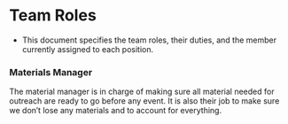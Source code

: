 # Team Roles
* This document specifies the team roles, their duties, and the member currently assigned to each position.

### Materials Manager
The material manager is in charge of making sure all material needed for outreach are ready to go before any event. It is also their job to make sure we don’t lose any materials and to account for everything. 
